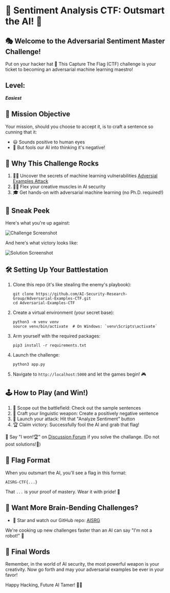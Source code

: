 # 🧠 Sentiment Analysis CTF: Outsmart the AI! 🤖

## 🎭 Welcome to the Adversarial Sentiment Master Challenge!

Put on your hacker hat 🎩 This Capture The Flag (CTF) challenge is your ticket to becoming an adversarial machine learning maestro!

## Level: 
_**Easiest**_ 

## 🎯 Mission Objective

Your mission, should you choose to accept it, is to craft a sentence so cunning that it:
- 😃 Sounds positive to human eyes
- 👾 But fools our AI into thinking it's negative!

## 🚀 Why This Challenge Rocks

1. 🕵️‍♂️ Uncover the secrets of machine learning vulnerabilities [Adversial Examples Attack](https://github.com/AI-Security-Research-Group/llm-attacks/blob/main/adversarial.md)
2. 🧙‍♂️ Flex your creative muscles in AI security
3. 🎓 Get hands-on with adversarial machine learning (no Ph.D. required!)

## 📸 Sneak Peek

Here's what you're up against:

![Challenge Screenshot](https://github.com/user-attachments/assets/d9c6c230-a043-404d-9e90-fd1f24d5a8ca)

And here's what victory looks like:

![Solution Screenshot](https://github.com/user-attachments/assets/2314e9ac-4d44-4434-b9d9-161ff6e67d2b)

## 🛠 Setting Up Your Battlestation

1. Clone this repo (it's like stealing the enemy's playbook):
   ```
   git clone https://github.com/AI-Security-Research-Group/Adversarial-Examples-CTF.git
   cd Adversarial-Examples-CTF
   ```

2. Create a virtual environment (your secret base):
   ```
   python3 -m venv venv
   source venv/bin/activate  # On Windows: `venv\Scripts\activate`
   ```

3. Arm yourself with the required packages:
   ```
   pip3 install -r requirements.txt
   ```

4. Launch the challenge:
   ```
   python3 app.py
   ```

5. Navigate to `http://localhost:5000` and let the games begin! 🎮

## 🕹 How to Play (and Win!)

1. 👀 Scope out the battlefield: Check out the sample sentences
2. 🧪 Craft your linguistic weapon: Create a positively negative sentence
3. 🚀 Launch your attack: Hit that "Analyze Sentiment" button
4. 🏆 Claim victory: Successfully fool the AI and grab that flag!

👀 Say "I won!🏆" on [Discussion Forum](https://github.com/orgs/AI-Security-Research-Group/discussions) if you solve the challange. (Do not post solutions!🚫)

## 🚩 Flag Format

When you outsmart the AI, you'll see a flag in this format:

```
AISRG-CTF{...}
```

That `...` is your proof of mastery. Wear it with pride! 🦚

## 🔮 Want More Brain-Bending Challenges?

- 🌟 Star and watch our GitHub repo: [AISRG](https://github.com/AI-Security-Research-Group)

We're cooking up new challenges faster than an AI can say "I'm not a robot!" 🤖

## 🎉 Final Words

Remember, in the world of AI security, the most powerful weapon is your creativity. Now go forth and may your adversarial examples be ever in your favor!

Happy Hacking, Future AI Tamer! 🦄🔐
